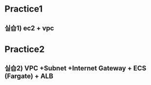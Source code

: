 # Practice1
## 실습1) ec2 + vpc




# Practice2
## 실습2) VPC +Subnet +Internet Gateway + ECS (Fargate) + ALB
